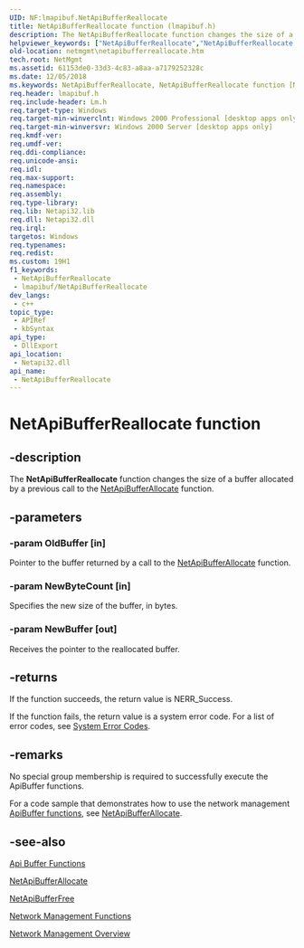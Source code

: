 ```yaml
---
UID: NF:lmapibuf.NetApiBufferReallocate
title: NetApiBufferReallocate function (lmapibuf.h)
description: The NetApiBufferReallocate function changes the size of a buffer allocated by a previous call to the NetApiBufferAllocate function.
helpviewer_keywords: ["NetApiBufferReallocate","NetApiBufferReallocate function [Network Management]","_win32_netapibufferreallocate","lmapibuf/NetApiBufferReallocate","netmgmt.netapibufferreallocate"]
old-location: netmgmt\netapibufferreallocate.htm
tech.root: NetMgmt
ms.assetid: 61153de0-33d3-4c83-a8aa-a7179252328c
ms.date: 12/05/2018
ms.keywords: NetApiBufferReallocate, NetApiBufferReallocate function [Network Management], _win32_netapibufferreallocate, lmapibuf/NetApiBufferReallocate, netmgmt.netapibufferreallocate
req.header: lmapibuf.h
req.include-header: Lm.h
req.target-type: Windows
req.target-min-winverclnt: Windows 2000 Professional [desktop apps only]
req.target-min-winversvr: Windows 2000 Server [desktop apps only]
req.kmdf-ver: 
req.umdf-ver: 
req.ddi-compliance: 
req.unicode-ansi: 
req.idl: 
req.max-support: 
req.namespace: 
req.assembly: 
req.type-library: 
req.lib: Netapi32.lib
req.dll: Netapi32.dll
req.irql: 
targetos: Windows
req.typenames: 
req.redist: 
ms.custom: 19H1
f1_keywords:
 - NetApiBufferReallocate
 - lmapibuf/NetApiBufferReallocate
dev_langs:
 - c++
topic_type:
 - APIRef
 - kbSyntax
api_type:
 - DllExport
api_location:
 - Netapi32.dll
api_name:
 - NetApiBufferReallocate
---
```


# NetApiBufferReallocate function


## -description

The 
				<b>NetApiBufferReallocate</b> function changes the size of a buffer allocated by a previous call to the 
<a href="https://docs.microsoft.com/windows/desktop/api/lmapibuf/nf-lmapibuf-netapibufferallocate">NetApiBufferAllocate</a> function.

## -parameters

### -param OldBuffer [in]

Pointer to the buffer returned by a call to the 
<a href="https://docs.microsoft.com/windows/desktop/api/lmapibuf/nf-lmapibuf-netapibufferallocate">NetApiBufferAllocate</a> function.

### -param NewByteCount [in]

Specifies the new size of the buffer, in bytes.

### -param NewBuffer [out]

Receives the pointer to the reallocated buffer.

## -returns

If the function succeeds, the return value is NERR_Success.

If the function fails, the return value is a system error code. For a list of error codes, see 
<a href="https://docs.microsoft.com/windows/desktop/Debug/system-error-codes">System Error Codes</a>.

## -remarks

No special group membership is required to successfully execute the ApiBuffer functions.

For a code sample that demonstrates how to use the network management 
<a href="https://docs.microsoft.com/windows/desktop/NetMgmt/apibuffer-functions">ApiBuffer functions</a>, see 
<a href="https://docs.microsoft.com/windows/desktop/api/lmapibuf/nf-lmapibuf-netapibufferallocate">NetApiBufferAllocate</a>.

## -see-also

<a href="https://docs.microsoft.com/windows/desktop/NetMgmt/apibuffer-functions">Api Buffer
		  Functions</a>



<a href="https://docs.microsoft.com/windows/desktop/api/lmapibuf/nf-lmapibuf-netapibufferallocate">NetApiBufferAllocate</a>



<a href="https://docs.microsoft.com/windows/desktop/api/lmapibuf/nf-lmapibuf-netapibufferfree">NetApiBufferFree</a>



<a href="https://docs.microsoft.com/windows/desktop/NetMgmt/network-management-functions">Network
		  Management Functions</a>



<a href="https://docs.microsoft.com/windows/desktop/NetMgmt/network-management">Network Management
		  Overview</a>

